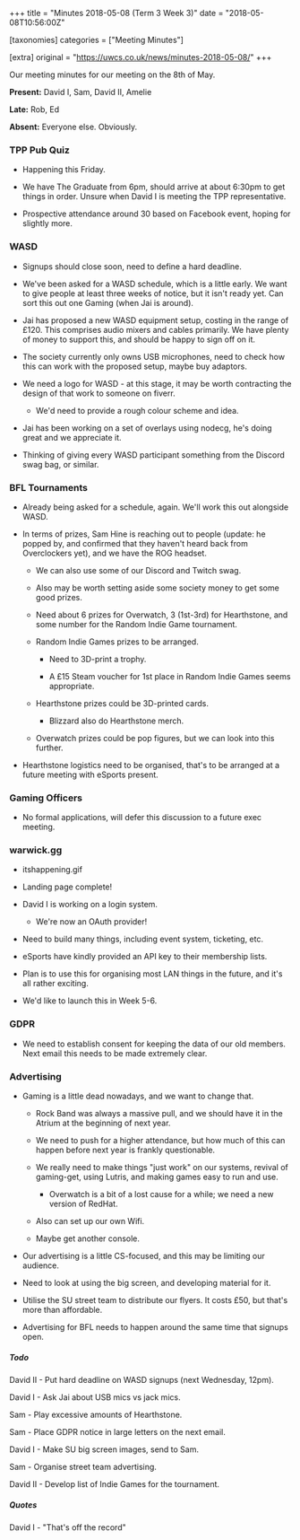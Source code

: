 +++
title = "Minutes 2018-05-08 (Term 3 Week 3)"
date = "2018-05-08T10:56:00Z"

[taxonomies]
categories = ["Meeting Minutes"]

[extra]
original = "https://uwcs.co.uk/news/minutes-2018-05-08/"
+++

<p>Our meeting minutes for our meeting on the 8th of May.</p>

<!-- more -->

**Present:** David I, Sam, David II, Amelie

**Late:** Rob, Ed

**Absent:** Everyone else. Obviously.

### TPP Pub Quiz

- Happening this Friday.

- We have The Graduate from 6pm, should arrive at about 6:30pm to get things in order. Unsure when David I is meeting the TPP representative.

- Prospective attendance around 30 based on Facebook event, hoping for slightly more.

### WASD

- Signups should close soon, need to define a hard deadline.

- We've been asked for a WASD schedule, which is a little early. We want to give people at least three weeks of notice, but it isn't ready yet. Can sort this out one Gaming (when Jai is around).

- Jai has proposed a new WASD equipment setup, costing in the range of £120. This comprises audio mixers and cables primarily. We have plenty of money to support this, and should be happy to sign off on it.

- The society currently only owns USB microphones, need to check how this can work with the proposed setup, maybe buy adaptors.

- We need a logo for WASD - at this stage, it may be worth contracting the design of that work to someone on fiverr.

  - We'd need to provide a rough colour scheme and idea.

- Jai has been working on a set of overlays using nodecg, he's doing great and we appreciate it.

- Thinking of giving every WASD participant something from the Discord swag bag, or similar.

### BFL Tournaments

- Already being asked for a schedule, again. We'll work this out alongside WASD.

- In terms of prizes, Sam Hine is reaching out to people (update: he popped by, and confirmed that they haven't heard back from Overclockers yet), and we have the ROG headset.

  - We can also use some of our Discord and Twitch swag.

  - Also may be worth setting aside some society money to get some good prizes.

  - Need about 6 prizes for Overwatch, 3 (1st-3rd) for Hearthstone, and some number for the Random Indie Game tournament.

  - Random Indie Games prizes to be arranged.

    - Need to 3D-print a trophy.

    - A £15 Steam voucher for 1st place in Random Indie Games seems appropriate.

  - Hearthstone prizes could be 3D-printed cards.

    - Blizzard also do Hearthstone merch.

  - Overwatch prizes could be pop figures, but we can look into this further.

- Hearthstone logistics need to be organised, that's to be arranged at a future meeting with eSports present.

### Gaming Officers

- No formal applications, will defer this discussion to a future exec meeting.

### warwick.gg

- itshappening.gif

- Landing page complete\!

- David I is working on a login system.

  - We're now an OAuth provider\!

- Need to build many things, including event system, ticketing, etc.

- eSports have kindly provided an API key to their membership lists.

- Plan is to use this for organising most LAN things in the future, and it's all rather exciting.

- We'd like to launch this in Week 5-6.

### GDPR

- We need to establish consent for keeping the data of our old members. Next email this needs to be made extremely clear.

### Advertising

- Gaming is a little dead nowadays, and we want to change that.

  - Rock Band was always a massive pull, and we should have it in the Atrium at the beginning of next year.

  - We need to push for a higher attendance, but how much of this can happen before next year is frankly questionable.

  - We really need to make things "just work" on our systems, revival of gaming-get, using Lutris, and making games easy to run and use.

    - Overwatch is a bit of a lost cause for a while; we need a new version of RedHat.

  - Also can set up our own Wifi.

  - Maybe get another console.

- Our advertising is a little CS-focused, and this may be limiting our audience.

- Need to look at using the big screen, and developing material for it.

- Utilise the SU street team to distribute our flyers. It costs £50, but that's more than affordable.

- Advertising for BFL needs to happen around the same time that signups open.

  

##### Todo

David II - Put hard deadline on WASD signups (next Wednesday, 12pm).

David I - Ask Jai about USB mics vs jack mics.

Sam - Play excessive amounts of Hearthstone.

Sam - Place GDPR notice in large letters on the next email.

David I - Make SU big screen images, send to Sam.

Sam - Organise street team advertising.

David II - Develop list of Indie Games for the tournament.

  

##### Quotes

David I - "That's off the record"

